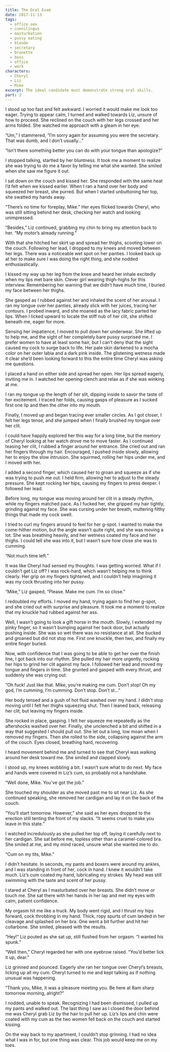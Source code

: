 ```yaml
---
title: The Oral Exam
date: 2017-11-13
tags:
  - office sex
  - cunnilingus
  - masturbation
  - pussy eating
  - blonde
  - secretary
  - brunette
  - boss
  - office
  - work
characters:
  - Cheryl
  - Liz
  - Mike
excerpt: The ideal candidate must demonstrate strong oral skills.
part: 3
---
```


I stood up too fast and felt awkward. I worried it would make me look too eager. Trying to appear calm, I turned and walked towards Liz, unsure of how to proceed. She reclined on the couch with her legs crossed and her arms folded. She watched me approach with a gleam in her eye.

“Um,” I stammered, “I’m sorry again for assuming you were the secretary. That was dumb, and I don’t usually…”

“Isn’t there something better you can do with your tongue than apologize?”

I stopped talking, startled by her bluntness. It took me a moment to realize she was trying to do me a favor by telling me what she wanted. She smiled when she saw me figure it out.

I sat down on the couch and kissed her. She responded with the same heat I’d felt when we kissed earlier. When I ran a hand over her body and squeezed her breast, she purred. But when I started unbuttoning her top, she swatted my hands away.

“There’s no time for foreplay, Mike.” Her eyes flicked towards Cheryl, who was still sitting behind her desk, checking her watch and looking unimpressed.

“Besides,” Liz continued, grabbing my chin to bring my attention back to her. “My motor’s already running.”

With that she hitched her skirt up and spread her thighs, scooting lower on the couch. Following her lead, I dropped to my knees and moved between her legs. There was a noticeable wet spot on her panties. I looked back up at her to make sure I was doing the right thing, and she nodded enthusiastically.

I kissed my way up her leg from the knee and heard her inhale excitedly when my lips met bare skin. Clever girl wearing thigh-highs for this interview. Remembering her warning that we didn’t have much time, I buried my face between her thighs.

She gasped as I rubbed against her and inhaled the scent of her arousal. I ran my tongue over her panties, already slick with her juices, tracing her contours. I probed inward, and she moaned as the lacy fabric parted her lips. When I licked upward to locate the stiff nub of her clit, she shifted beneath me, eager for more.

Sensing her impatience, I moved to pull down her underwear. She lifted up to help me, and the sight of her completely bare pussy surprised me. I prefer women to have at least some hair, but I can’t deny that the sight caused my cock to surge back to life. Her pale skin darkened to a mocha color on her outer labia and a dark pink inside. The glistening wetness made it clear she’d been looking forward to this the entire time Cheryl was asking me questions.

I placed a hand on either side and spread her open. Her lips spread eagerly, inviting me in. I watched her opening clench and relax as if she was winking at me.

I ran my tongue up the length of her slit, dipping inside to savor the taste of her excitement. I traced her folds, causing gasps of pleasure as I sucked first one lip and then the other into my mouth.

Finally, I moved up and began tracing ever smaller circles. As I got closer, I felt her legs tense, and she jumped when I finally brushed my tongue over her clit.

I could have happily explored her this way for a long time, but the memory of Cheryl looking at her watch drove me to move faster. As I continued teasing her clit, I rubbed a finger around her entrance. She cried out and ran her fingers through my hair. Encouraged, I pushed inside slowly, allowing her to enjoy the slow intrusion. She squirmed, rolling her hips under me, and I moved with her.

I added a second finger, which caused her to groan and squeeze as if she was trying to push me out. I held firm, allowing her to adjust to the steady pressure. She kept rocking her hips, causing my fingers to press deeper. I followed her lead.

Before long, my tongue was moving around her clit in a steady rhythm, while my fingers matched pace. As I fucked her, she gripped my hair tightly, grinding against my face. She was cursing under her breath, muttering filthy things that made my cock swell.

I tried to curl my fingers around to feel for her g-spot. I wanted to make the come-hither motion, but the angle wasn’t quite right, and she was moving a lot. She was breathing heavily, and her wetness coated my face and her thighs. I could tell she was into it, but I wasn’t sure how close she was to cumming.

“Not much time left.”

It was like Cheryl had sensed my thoughts. I was getting worried. What if I couldn’t get Liz off? I was rock-hard, which wasn’t helping me to think clearly. Her grip on my fingers tightened, and I couldn’t help imagining it was my cock thrusting into her pussy.

“Mike,” Liz gasped, “Please. Make me cum. I’m so close.”

I redoubled my efforts. I moved my hand, trying again to find her g-spot, and she cried out with surprise and pleasure. It took me a moment to realize that my knuckle had rubbed against her ass.

Well, I wasn’t going to look a gift horse in the mouth. Slowly, I extended my pinky finger, so it wasn’t bumping against her back door, but actually pushing inside. She was so wet there was no resistance at all. She bucked and groaned but did not stop me. First one knuckle, then two, and finally my entire finger buried.

Now, with confidence that I was going to be able to get her over the finish line, I got back into our rhythm. She pulled my hair more urgently, rocking her hips to grind her clit against my face. I followed her lead and moved my tongue and fingers in time. She grunted and gasped with every thrust, and suddenly she was crying out:

“Oh fuck! Just like that. Mike, you’re making me cum. Don’t stop! Oh my god, I’m cumming, I’m cumming. Don’t stop. Don’t st…”

Her body tensed and a gush of hot fluid washed over my hand. I didn’t stop moving until I felt her thighs squeezing shut. Then I leaned back, releasing her clit, but leaving my fingers inside.

She rocked in place, gasping. I felt her squeeze me repeatedly as the aftershocks washed over her. Finally, she unclenched a bit and shifted in a way that suggested I should pull out. She let out a long, low moan when I removed my fingers. Then she rolled to the side, collapsing against the arm of the couch. Eyes closed, breathing hard, recovering.

I heard movement behind me and turned to see that Cheryl was walking around her desk toward me. She smiled and clapped slowly.

I stood up, my knees wobbling a bit. I wasn’t sure what to do next. My face and hands were covered in Liz’s cum, so probably not a handshake.

“Well done, Mike. You’ve got the job.”

She touched my shoulder as she moved past me to sit near Liz. As she continued speaking, she removed her cardigan and lay it on the back of the couch.

“You’ll start tomorrow. However,” she said as her eyes dropped to the erection still tenting the front of my slacks. “It seems cruel to make you leave in this state.”

I watched incredulously as she pulled her top off, laying it carefully next to her cardigan. She sat before me, topless other than a caramel-colored bra. She smiled at me, and my mind raced, unsure what she wanted me to do.

“Cum on my tits, Mike.”

I didn’t hesitate. In seconds, my pants and boxers were around my ankles, and I was standing in front of her, cock in hand. I knew it wouldn’t take much. Liz’s cum coated my hand, lubricating my strokes. My head was still swimming with the taste and scent of her pussy.

I stared at Cheryl as I masturbated over her breasts. She didn’t move or touch me. She sat there with her hands in her lap and met my eyes with calm, patient confidence.

My orgasm hit me like a truck. My body went rigid, and I thrust my hips forward, cock throbbing in my hand. Thick, ropy spurts of cum landed in her cleavage and splashed on her bra. One went a bit further and hit her collarbone. She smiled, pleased with the results.

“Hey!” Liz pouted as she sat up, still flushed from her orgasm. “I wanted his spunk.”

“Well then,” Cheryl regarded her with one eyebrow raised. “You’d better lick it up, dear.”

Liz grinned and pounced. Eagerly she ran her tongue over Cheryl’s breasts, licking up all my cum. Cheryl turned to me and kept talking as if nothing unusual was happening.

“Thank you, Mike, it was a pleasure meeting you. Be here at 8am sharp tomorrow morning, alright?”

I nodded, unable to speak. Recognizing I had been dismissed, I pulled up my pants and walked out. The last thing I saw as I closed the door behind me was Cheryl grab Liz by the hair to pull her up. Liz’s lips and chin were coated with my cum as the two women fell back on the couch and started kissing.

On the way back to my apartment, I couldn’t stop grinning. I had no idea what I was in for, but one thing was clear. This job would keep me on my toes.
